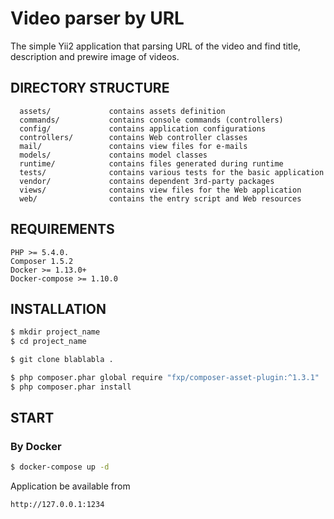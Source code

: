 Video parser by URL
============================

The simple Yii2 application that parsing URL of the video and find title, description and prewire image of videos.

DIRECTORY STRUCTURE
-------------------

      assets/             contains assets definition
      commands/           contains console commands (controllers)
      config/             contains application configurations
      controllers/        contains Web controller classes
      mail/               contains view files for e-mails
      models/             contains model classes
      runtime/            contains files generated during runtime
      tests/              contains various tests for the basic application
      vendor/             contains dependent 3rd-party packages
      views/              contains view files for the Web application
      web/                contains the entry script and Web resources



REQUIREMENTS
------------
~~~
PHP >= 5.4.0.
Composer 1.5.2
Docker >= 1.13.0+
Docker-compose >= 1.10.0
~~~

INSTALLATION
------------

~~~bash
$ mkdir project_name
$ cd project_name

$ git clone blablabla .

$ php composer.phar global require "fxp/composer-asset-plugin:^1.3.1"
$ php composer.phar install
~~~


START
-------------

### By Docker
```bash
$ docker-compose up -d
```
Application be available from
```
http://127.0.0.1:1234
```

